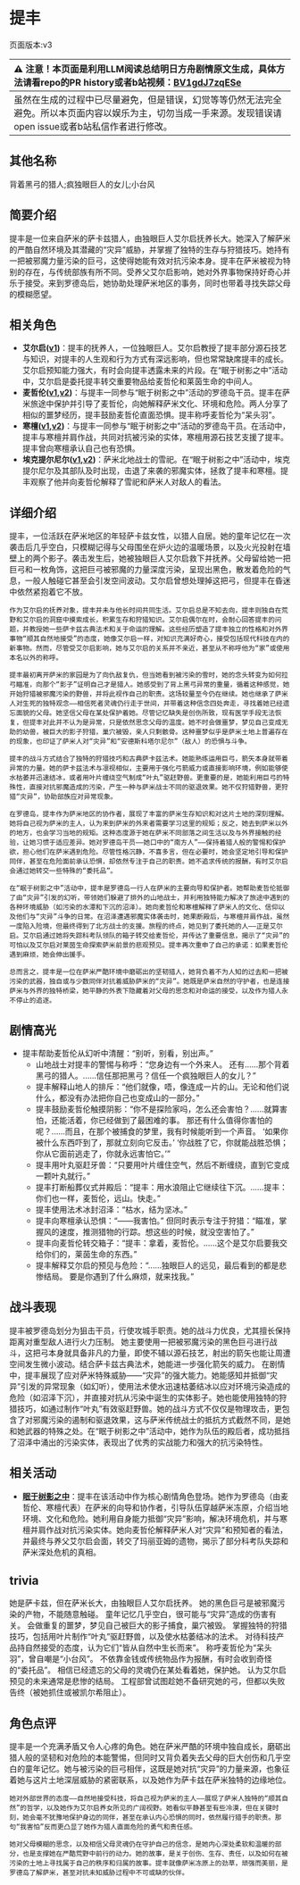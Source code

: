 # 提丰
页面版本:v3
 

| :warning: 注意！本页面是利用LLM阅读总结明日方舟剧情原文生成，具体方法请看repo的PR history或者b站视频：[BV1gdJ7zqESe](https://www.bilibili.com/video/BV1gdJ7zqESe/)         |
|:----------------------------|
| 虽然在生成的过程中已尽量避免，但是错误，幻觉等等仍然无法完全避免。所以本页面内容以娱乐为主，切勿当成一手来源。发现错误请open issue或者b站私信作者进行修改。|



## 其他名称
背着黑弓的猎人;疯独眼巨人的女儿;小台风
## 简要介绍
提丰是一位来自萨米的萨卡兹猎人，由独眼巨人艾尔启抚养长大。她深入了解萨米的严酷自然环境及其潜藏的“灾异”威胁，并掌握了独特的生存与狩猎技巧。她持有一把被邪魔力量污染的巨弓，这使得她能有效对抗污染本身。提丰在萨米被视为特别的存在，与传统部族有所不同。受养父艾尔启影响，她对外界事物保持好奇心并乐于接受。来到罗德岛后，她协助处理萨米地区的事务，同时也带着寻找失踪父母的模糊愿望。
## 相关角色
-   **艾尔启([v1](../chars/extended_char_ai_er_qi.md))**：提丰的抚养人，一位独眼巨人。艾尔启教授了提丰部分源石技艺与知识，对提丰的人生观和行为方式有深远影响，但也常常缺席提丰的成长。艾尔启预知能力强大，有时会向提丰透露未来的片段。在“眠于树影之中”活动中，艾尔启是委托提丰转交重要物品给麦哲伦和莱茵生命的中间人。
-   **麦哲伦([v1](../chars/char_248_mgllan.md),[v2](char_248_mgllan.md))**：与提丰一同参与“眠于树影之中”活动的罗德岛干员。提丰在萨米旅途中保护并引导了麦哲伦，向她解释萨米文化、环境和危险。两人分享了相似的噩梦经历，提丰鼓励麦哲伦直面恐惧。提丰称呼麦哲伦为“呆头羽”。
-   **寒檀([v1](../chars/char_341_sntlla.md),[v2](char_341_sntlla.md))**：与提丰一同参与“眠于树影之中”活动的罗德岛干员。在活动中，提丰与寒檀并肩作战，共同对抗被污染的实体，寒檀用源石技艺支援了提丰。提丰曾向寒檀承认自己也有恐惧。
-   **埃克提尔尼尔([v1](../chars/extended_char_ai_ke_ti_er_ni_er.md),[v2](extended_char_ai_ke_ti_er_ni_er.md))**：萨米北地战士的雪祀。在“眠于树影之中”活动中，埃克提尔尼尔及其部队及时出现，击退了来袭的邪魔实体，拯救了提丰和寒檀。提丰观察了他并向麦哲伦解释了雪祀和萨米人对敌人的看法。
## 详细介绍
提丰，一位活跃在萨米地区的年轻萨卡兹女性，以猎人自居。她的童年记忆在一次袭击后几乎空白，只模糊记得与父母围坐在炉火边的温暖场景，以及火光投射在墙壁上的两个影子。袭击发生后，她被独眼巨人艾尔启救下并抚养。父母留给她一把巨弓和一枚角饰，这把巨弓被邪魔的力量深度污染，呈现出黑色，散发着危险的气息，一般人触碰它甚至会引发空间波动。艾尔启曾想处理掉这把弓，但提丰在昏迷中依然紧抱着它不放。

    作为艾尔启的抚养对象，提丰并未与他长时间共同生活。艾尔启总是不知去向，提丰则独自在荒野和艾尔启的洞窟中摸索成长，积累生存和狩猎知识。艾尔启偶尔在时，会耐心回答提丰的问题，并教授她一些萨卡兹古典法术和关于命运的理解。这些经历塑造了提丰独立的性格和对外界事物“顺其自然地接受”的态度，她像艾尔启一样，对知识充满好奇心，接受包括现代科技在内的新事物。然而，尽管受艾尔启影响，她与艾尔启的关系并不亲近，甚至从不称呼他为“家”或使用本名以外的称呼。

    提丰最初离开萨米的家园是为了向仇敌复仇，但当她看到被污染的雪时，她的念头转变为如何拉弓瞄准，向那个“影子”证明自己才是猎人。她感受到了背上黑弓异常的重量，循着这种感觉，她开始狩猎被邪魔污染的野兽，并将此视作自己的职责。这场较量至今仍在继续。她也继承了萨米人对生死的独特观念——相信死者灵魂仍行走于世间，并带着这种信念四处奔走，寻找着她已经遗忘面貌的父母。她坚信父母在某处保护着她。尽管记忆缺失是创伤所致，现有医学手段无法恢复，但提丰对此并不认为是异常，只是依然思念父母的温度。她不时会做噩梦，梦见自己变成无助的幼兽，被巨大的影子狩猎，巢穴被毁，亲人只剩骸骨。这种噩梦似乎是萨米土地上普遍存在的现象，也印证了萨米人对“灾异”和“安德斯科塔尔尼尔”（敌人）的恐惧与斗争。

    提丰的战斗方式结合了独特的狩猎技巧和古典萨卡兹法术。她能熟练运用巨弓，箭矢本身就带着异常的力量。她的萨卡兹法术与凛视相似，主要用于强化弓箭威力或直接影响环境，例如能够使水枯萎并迅速结冰，或者用叶片缠绕空气制成“叶丸”驱赶野兽。更重要的是，她能利用巨弓的特殊性，直接对抗邪魔造成的污染，产生一种与萨米战士不同的驱退效果。她不仅狩猎野兽，更狩猎“灾异”，协助部族应对异常现象。

    在罗德岛，提丰作为萨米地区的协作者，展现了丰富的萨米生存知识和对这片土地的深刻理解。她将自己视为萨米的主人，认为来到萨米的外来者需要学习这里的规矩；反之，她去到萨米以外的地方，也会学习当地的规矩。这种态度源于她在萨米不同部落之间生活以及与外界接触的经验，让她习惯于适应差异。她对罗德岛干员——她口中的“南方人”——保持着猎人般的警惕和保护欲，担心他们在萨米遇到危险。尽管性格沉静，不喜多言，但在必要时，她会坚定地引导和保护同伴，甚至在危险面前承认恐惧，却依然专注于自己的职责。她不追求传统的报酬，有时艾尔启会通过她转交一些特殊的“委托品”。

    在“眠于树影之中”活动中，提丰是罗德岛一行人在萨米的主要向导和保护者。她帮助麦哲伦抵御了由“灾异”引发的幻听，带领她们躲避了排外的山地战士，并利用独特能力解决了旅途中遇到的各种环境威胁（如污染的水潭和下沉的沼泽）。她向麦哲伦和寒檀解释了萨米人的文化、信仰以及他们与“灾异”斗争的日常。在沼泽遭遇邪魔实体袭击时，她果断殿后，与寒檀并肩作战，虽然一度陷入险境，但最终得到了北方战士的支援。旅程的终点，她见到了委托她的人——正是艾尔启。艾尔启通过她将失踪科考队领队的箱子转交给麦哲伦，并传达了重要信息，揭示了“灾异”的可怕以及艾尔启对莱茵生命探索萨米前景的悲观预见。提丰再次重申了自己的承诺：如果麦哲伦遇到麻烦，她会伸出援手。

    总而言之，提丰是一位在萨米严酷环境中磨砺出的坚韧猎人，她背负着不为人知的过去和一把被污染的武器，独自或与少数同伴对抗着威胁萨米的“灾异”。她既是萨米自然的守护者，也是连接萨米与外界的独特桥梁，她平静的外表下隐藏着对父母的思念和对命运的接受，以及作为猎人永不停止的追逐。
## 剧情高光
*   提丰帮助麦哲伦从幻听中清醒：“别听，别看，别出声。”
    *   山地战士对提丰的警惕与称呼：“您身边有一个外来人。 还有......那个背着黑弓的猎人。......信任那把黑弓？信任一个疯独眼巨人的女儿？”
    *   提丰解释山地人的排斥：“他们就像，唔，像连成一片的山。无论和他们说什么，都没有办法把你自己也变成山的一部分。”
    *   提丰鼓励麦哲伦触摸阴影：“你不是探险家吗，怎么还会害怕？......就算害怕，还能活着，你已经做到了最困难的事。 那还有什么值得你害怕的呢？......而且，在那个被捕食的梦里，我有时候能听到一个声音。 ‘如果你被什么东西吓到了，那就立刻向它反击。’ ‘你战胜了它，你就能战胜恐惧；你从它面前逃走了，你就永远害怕它。’”
    *   提丰用叶丸驱赶牙兽：“只要用叶片缠住空气，然后不断缠绕，直到它变成一颗叶丸就行。”
    *   提丰打断船葬仪式并殿后：“提丰：用水浪阻止它继续往下沉。......提丰：你们也一样，麦哲伦，远山。快走。”
    *   提丰使用法术冰封沼泽：“枯水，结为坚冰。”
    *   提丰向寒檀承认恐惧：“——我害怕。” 但同时表示专注于狩猎：“瞄准，掌握风的速度，推测猎物的行踪。想这些的时候，就没空害怕了。”
    *   提丰向麦哲伦转交箱子：“提丰：拿着，麦哲伦。......这个是艾尔启要我交给你们的，莱茵生命的东西。”
    *   提丰解释艾尔启的预见与危险：“......独眼巨人的远见，最后看到的都是悲惨结局。 要是你遇到了什么麻烦，就来找我。”
## 战斗表现
提丰被罗德岛划分为狙击干员，行使攻城手职责。她的战斗力优良，尤其擅长保持距离对重型敌人进行火力压制。
    她主要使用一把被邪魔污染的黑色巨弓进行战斗，这把弓本身就具备非凡的力量，即使不辅以源石技艺，射出的箭矢也能让周遭空间发生微小波动。结合萨卡兹古典法术，她能进一步强化箭矢的威力。
    在剧情中，提丰展现了应对萨米特殊威胁——“灾异”的强大能力。她能感知并抵御“灾异”引发的异常现象（如幻听），使用法术使水迅速枯萎结冰以应对环境污染造成的危险（如沼泽下沉），并直接对抗从污染中诞生的实体影子。她也能使用独特的狩猎技巧，如通过制作“叶丸”有效驱赶野兽。她的战斗方式不仅仅是物理攻击，更包含了对邪魔污染的遏制和驱退效果，这与萨米传统战士的抵抗方式截然不同，是她和她武器的特殊之处。在“眠于树影之中”活动中，她作为队伍的殿后者，成功抵挡了沼泽中涌出的污染实体，表现出了优秀的实战能力和强大的抗污染特性。
## 相关活动
-   **[眠于树影之中](../stories/act15mini.md)**：提丰在该活动中作为核心剧情角色登场。她作为罗德岛（由麦哲伦、寒檀代表）在萨米的向导和协作者，引导队伍穿越萨米冻原，介绍当地环境、文化和危险。她利用自身能力抵御“灾异”影响，解决环境危机，并与寒檀并肩作战对抗污染实体。她向麦哲伦解释萨米人对“灾异”和预知者的看法，并最终与养父艾尔启会面，转交了玛丽亚姆的遗物，揭示了部分科考队失踪和萨米深处危机的真相。
## trivia
她是萨卡兹，但在萨米长大，由独眼巨人艾尔启抚养。
    她的黑色巨弓是被邪魔污染的产物，不能随意触碰。
    童年记忆几乎空白，很可能与“灾异”造成的伤害有关。
    会做重复的噩梦，梦见自己被巨大的影子捕食，巢穴被毁。
    掌握独特的狩猎技巧，包括用叶片制作“叶丸”驱赶野兽，以及使水枯萎结冰的法术。
    对待科技产品持自然接受的态度，认为它们“皆从自然中生长而来”。
    称呼麦哲伦为“呆头羽”，曾自嘲是“小台风”。
    不依靠金钱或传统物品作为报酬，有时会收到奇怪的“委托品”。
    相信已经遗忘的父母的灵魂仍在某处看着她，保护她。
    认为艾尔启预见的未来通常是悲惨的结局。
    工程部曾试图趁她不备研究她的弓，但都以失败告终（被她抓住或被凯尔希阻止）。
## 角色点评
提丰是一个充满矛盾又令人心疼的角色。她在萨米严酷的环境中独自成长，磨砺出猎人般的坚韧和对危险的本能警惕，但同时又背负着失去父母的巨大创伤和几乎空白的童年记忆。她与被污染的巨弓相伴，这既是她对抗“灾异”的力量来源，也象征着她与这片土地深层威胁的紧密联系，以及她作为萨卡兹在萨米独特的边缘地位。

    她对外部世界的态度——自然地接受科技，将自己视为萨米的主人——展现了萨米人独特的“顺其自然”的哲学，以及她作为艾尔启养女所见的广阔视野。她看似平静甚至有些冷漠，但在关键时刻，她会毫不犹豫地保护身边的同伴，甚至在承认内心恐惧的同时，依然履行猎手的职责。那句“我害怕”反而更凸显了她作为猎人直面危险的勇气和责任感。

    她对父母模糊的思念，以及相信父母灵魂仍在守护自己的信念，是她内心深处柔软和温暖的部分，也是支撑她在严酷荒野中前行的动力。她的故事，是关于创伤、生存、责任，以及如何在被污染的土地上寻找属于自己的秩序和归属的故事。提丰就像萨米冻原上的劲草，顽强而美丽，是罗德岛了解萨米，甚至对抗未知威胁过程中不可或缺的伙伴。
